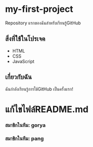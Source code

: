 # my-first-project
Repository แรกของฉันสําหรับเรียนรู้GitHub
## สิ่งที่ใช้ในโปรเจค
- HTML
- CSS
- JavaScript
## เกี่ยวกับฉัน
ฉันกําลังเรียนรู้การใช้GitHub เป็นครั้งแรก!
# แก้ไขไฟล์README.md
 ### สมาชิกในทีม: gorya
 ### สมาชิกในทีม: pang
 